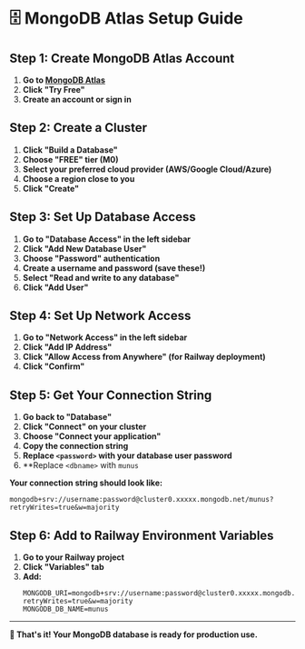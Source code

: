 # 🗄️ MongoDB Atlas Setup Guide

## **Step 1: Create MongoDB Atlas Account**

1. **Go to [MongoDB Atlas](https://www.mongodb.com/atlas)**
2. **Click "Try Free"**
3. **Create an account or sign in**

## **Step 2: Create a Cluster**

1. **Click "Build a Database"**
2. **Choose "FREE" tier (M0)**
3. **Select your preferred cloud provider (AWS/Google Cloud/Azure)**
4. **Choose a region close to you**
5. **Click "Create"**

## **Step 3: Set Up Database Access**

1. **Go to "Database Access" in the left sidebar**
2. **Click "Add New Database User"**
3. **Choose "Password" authentication**
4. **Create a username and password (save these!)**
5. **Select "Read and write to any database"**
6. **Click "Add User"**

## **Step 4: Set Up Network Access**

1. **Go to "Network Access" in the left sidebar**
2. **Click "Add IP Address"**
3. **Click "Allow Access from Anywhere" (for Railway deployment)**
4. **Click "Confirm"**

## **Step 5: Get Your Connection String**

1. **Go back to "Database"**
2. **Click "Connect" on your cluster**
3. **Choose "Connect your application"**
4. **Copy the connection string**
5. **Replace `<password>` with your database user password**
6. **Replace `<dbname>` with `munus`

**Your connection string should look like:**
```
mongodb+srv://username:password@cluster0.xxxxx.mongodb.net/munus?retryWrites=true&w=majority
```

## **Step 6: Add to Railway Environment Variables**

1. **Go to your Railway project**
2. **Click "Variables" tab**
3. **Add:**
   ```
   MONGODB_URI=mongodb+srv://username:password@cluster0.xxxxx.mongodb.net/munus?retryWrites=true&w=majority
   MONGODB_DB_NAME=munus
   ```

---

**🎉 That's it! Your MongoDB database is ready for production use.** 